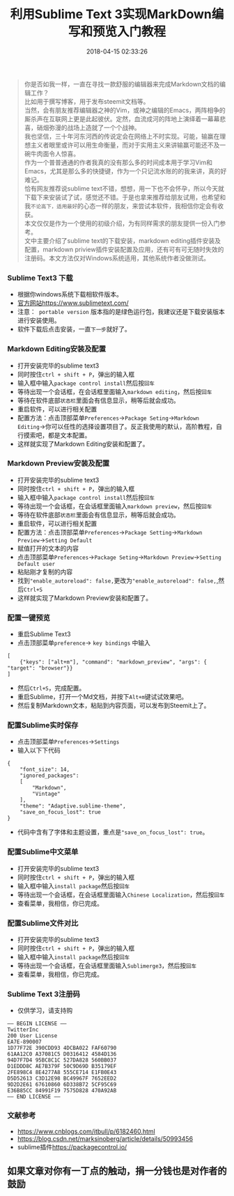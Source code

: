 ﻿---
title: 利用Sublime Text 3实现MarkDown编写和预览入门教程
urlname: sublime-text3-markdown-editing-preview
tags:
  - sublime Text3
  - markdown
categories:
  - 软件列表
date: 2018-04-15 02:33:26
---
> 你是否如我一样，一直在寻找一款舒服的编辑器来完成Markdown文档的编辑工作？  
> 比如用于撰写博客，用于发布steemit文档等。  
> 当然，会有朋友推荐编辑器之神的Vim，或神之编辑的Emacs，两阵相争的厮杀声在互联网上更是此起彼伏。定然，血流成河的阵地上演绎着一幕幕悲喜，硝烟弥漫的战场上造就了一个个战神。  
> 我也坚信，三十年河东河西的传说定会在网络上不时实现。可能，输赢在理想主义者眼里或许可以用生命衡量，而对于实用主义来讲输赢可能还不及一碗牛肉面令人惊喜。  
> 作为一个普普通通的作者我真的没有那么多的时间成本用于学习Vim和Emacs，尤其是那么多的快捷键，作为一个只记流水账的的我来讲，真的好难记。  
> 恰有网友推荐说sublime text不错，想想，用一下也不会怀孕，所以今天就下载下来安装试了试，感觉还不错。于是也拿来推荐给朋友试用，也希望和我`不论高下，适用最好`的心态一样的朋友，来尝试本软件，我相信你定会有收获。  
> 本文仅仅是作为一个使用的初级介绍，为有同样需求的朋友提供一份入门参考。  
> 文中主要介绍了sublime text的下载安装，markdown editing插件安装及配置，markdown priview插件安装配置及应用，还有可有可无随时失效的注册码。本文方法仅对Windows系统适用，其他系统作者没做测试。  
<!-- more -->

### Sublime Text3 下载
- 根据你windows系统下载相软件版本。
- [官方网站](https://www.sublimetext.com/3)<https://www.sublimetext.com/>
- 注意：` portable version` 版本指的是绿色运行包，我建议还是下载安装版本进行安装使用。
- 软件下载后点击安装，一直`下一步`就好了。

### Markdown Editing安装及配置
- 打开安装完毕的sublime text3
- 同时按住`ctrl + shift + P`，弹出的输入框 
- 输入框中输入`package control install`然后按`回车`
- 等待出现一个会话框，在会话框里面输入`markdown editing`，然后按`回车`
- 等待在软件底部`状态栏`里面会有信息显示，稍等后就会成功。
- 重启软件，可以进行相关配置
- 配置方法：点击顶部菜单`Preferences`->`Package Seting`->`Markdown Editing`->你可以任性的选择设置项目了。反正我使用的默认，高阶教程，自行摸索吧，都是文本配置。
- 这样就实现了Markdown Editing安装和配置了。

### Markdown Preview安装及配置
- 打开安装完毕的sublime text3
- 同时按住`ctrl + shift + P`，弹出的输入框 
- 输入框中输入`package control install`然后按`回车`
- 等待出现一个会话框，在会话框里面输入`markdown preview`，然后按`回车`
- 等待在软件底部`状态栏`里面会有信息显示，稍等后就会成功。
- 重启软件，可以进行相关配置
- 配置方法：点击顶部菜单`Preferences`->`Package Setting`->`Markdown Preview`->`Setting Default`
- 赋值打开的文本的内容
- 点击顶部菜单`Preferences`->`Package Seting`->`Markdown Preview`->`Setting Default user`
- 粘贴刚才复制的内容
- 找到`"enable_autoreload": false,`更改为`"enable_autoreload": false,`,然后`Ctrl+S`
- 这样就实现了Markdown Preview安装和配置了。

### 配置一键预览
- 重启Sublime Text3
- 点击顶部菜单`preference`-> `key bindings` 中输入
```
[
    {"keys": ["alt+m"], "command": "markdown_preview", "args": { "target": "browser"}}
]
```
- 然后`Ctrl+S`，完成配置。
- 重启Sublime，打开一个Md文档，并按下`Alt+m`键试试效果吧。
- 然后复制Markdown文本，粘贴到内容页面，可以发布到Steemit上了。

### 配置Sublime实时保存 
- 点击顶部菜单`Preferences`->`Settings`
- 输入以下下代码
```
{
    "font_size": 14,
    "ignored_packages":
    [
        "Markdown",
        "Vintage"
    ],
    "theme": "Adaptive.sublime-theme",
    "save_on_focus_lost": true
}
```
- 代码中含有了字体和主题设置，重点是`"save_on_focus_lost": true`。

### 配置Sublime中文菜单
- 打开安装完毕的sublime text3
- 同时按住`ctrl + shift + P`，弹出的输入框 
- 输入框中输入`install package`然后按`回车`
- 等待出现一个会话框，在会话框里面输入`Chinese Localization`，然后按`回车`
- 查看菜单，我相信，你已完成。

### 配置Sublime文件对比
- 打开安装完毕的sublime text3
- 同时按住`ctrl + shift + P`，弹出的输入框 
- 输入框中输入`install package`然后按`回车`
- 等待出现一个会话框，在会话框里面输入`Sublimerge3`，然后按`回车`
- 查看菜单，我相信，你已完成。

### Sublime Text 3注册码
- 仅供学习，请支持购
```
—– BEGIN LICENSE —– 
TwitterInc 
200 User License 
EA7E-890007 
1D77F72E 390CDD93 4DCBA022 FAF60790 
61AA12C0 A37081C5 D0316412 4584D136 
94D7F7D4 95BC8C1C 527DA828 560BB037 
D1EDDD8C AE7B379F 50C9D69D B35179EF 
2FE898C4 8E4277A8 555CE714 E1FB0E43 
D5D52613 C3D12E98 BC49967F 7652EED2 
9D2D2E61 67610860 6D338B72 5CF95C69 
E36B85CC 84991F19 7575D828 470A92AB 
—— END LICENSE ——
```

### 文献参考
- <https://www.cnblogs.com/itbull/p/6182460.html>
- <https://blog.csdn.net/marksinoberg/article/details/50993456>
- sublime插件<https://packagecontrol.io/>

## **如果文章对你有一丁点的触动，捐一分钱也是对作者的鼓励**

